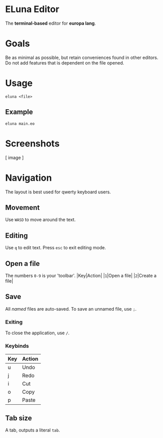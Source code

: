 # ELuna Editor
The **terminal-based** editor for **europa lang**.

# Goals
Be as minimal as possible, but retain conveniences found in other editors. Do not add features that is dependent on the file opened.

# Usage
```
eluna <file>
```

## Example
```
eluna main.eo
```

# Screenshots
[ image ]

# Navigation
The layout is best used for qwerty keyboard users.

## Movement
Use `WASD` to move around the text.

## Editing
Use `q` to edit text. Press `esc` to exit editing mode.

## Open a file
The numbers `0-9` is your 'toolbar'.
|Key|Action|
|`1`|Open a file|
|`2`|Create a file|

## Save
All *named* files are auto-saved. To save an unnamed file, use `;`.

### Exiting
To close the application, use `/`.

### Keybinds
|Key|Action|
|--|--|
|u|Undo|
|j|Redo|
|i|Cut|
|o|Copy|
|p|Paste|

## Tab size
A tab, outputs a literal `tab`.